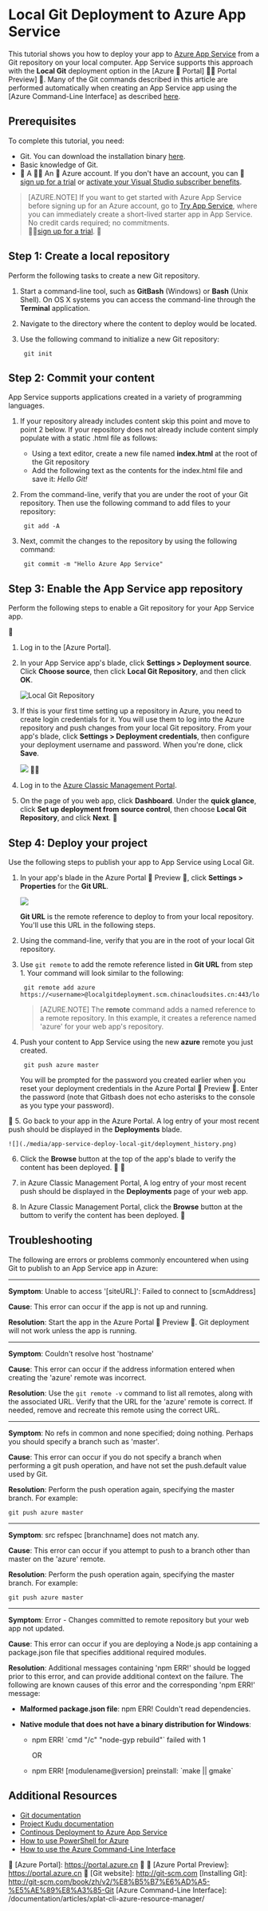 <properties
	pageTitle="Local Git Deployment to Azure App Service"
	description="Learn how to enable local Git deployment to Azure App Service."
	services="app-service"
	documentationCenter=""
	authors="dariagrigoriu"
	manager="wpickett"
	editor="mollybos"/>

<tags
	ms.service="app-service"
	ms.workload="na"
	ms.tgt_pltfrm="na"
	ms.devlang="na"
	ms.topic="article"
	ms.date="06/13/2016"
	wacn.date=""
	ms.author="dariagrigoriu"/>
    
# Local Git Deployment to Azure App Service

This tutorial shows you how to deploy your app to [Azure App Service] from a Git repository on your local computer. App Service supports this approach with the **Local Git** deployment option in the [Azure  Portal]  Portal Preview] .
Many of the Git commands described in this article are performed automatically when creating an App Service app using the [Azure Command-Line Interface] as described [here](/documentation/articles/app-service-web-get-started/).

## Prerequisites

To complete this tutorial, you need:

- Git. You can download the installation binary [here](http://www.git-scm.com/downloads).  
- Basic knowledge of Git.
-  A  An  Azure account. If you don't have an account, you can

[sign up for a trial](https://azure.microsoft.com/pricing/1rmb-trial) or 
[activate your Visual Studio subscriber benefits](https://azure.microsoft.com/pricing/member-offers/msdn-benefits-details).

>[AZURE.NOTE] If you want to get started with Azure App Service before signing up for an Azure account, go to [Try App Service](https://tryappservice.azure.com/), where you can immediately create a short-lived starter app in App Service. No credit cards required; no commitments.  


[sign up for a trial](/pricing/1rmb-trial).


## <a id="Step1"></a>Step 1: Create a local repository

Perform the following tasks to create a new Git repository.

1. Start a command-line tool, such as **GitBash** (Windows) or **Bash** (Unix Shell). On OS X systems you can access the command-line through the **Terminal** application.

2. Navigate to the directory where the content to deploy would be located.

3. Use the following command to initialize a new Git repository:

		git init

## <a id="Step2"></a>Step 2: Commit your content

App Service supports applications created in a variety of programming languages. 

1. If your repository already includes content skip this point and move to point 2 below. If your repository does not already include content simply populate with a static .html file as follows: 

    - Using a text editor, create a new file named **index.html** at the root of the Git repository
    - Add the following text as the contents for the index.html file and save it: *Hello Git!*
        
2. From the command-line, verify that you are under the root of your Git repository. Then use the following command to add files to your repository:

		git add -A 

4. Next, commit the changes to the repository by using the following command:

		git commit -m "Hello Azure App Service"

## <a id="Step3"></a>Step 3: Enable the App Service app repository

Perform the following steps to enable a Git repository for your App Service app.


1. Log in to the [Azure Portal].

2. In your App Service app's blade, click **Settings > Deployment source**. Click **Choose source**, then click **Local Git Repository**, and then click **OK**.  

	![Local Git Repository](./media/app-service-deploy-local-git/local_git_selection.png)

3. If this is your first time setting up a repository in Azure, you need to create login credentials for it. You will use them to log into the Azure repository and push changes from your local Git repository. From your app's blade, click **Settings > Deployment credentials**, then configure your deployment username and password. When you're done, click **Save**.

	![](./media/app-service-deploy-local-git/deployment_credentials.png)


1. Log in to the [Azure Classic Management Portal](https://management.windowsazure.cn/).

2. On the page of you web app, click **Dashboard**. Under the **quick glance**, click **Set up deployment from source control**, then choose **Local Git Repository**, and click **Next**.


## <a id="Step4"></a>Step 4: Deploy your project

Use the following steps to publish your app to App Service using Local Git.

1. In your app's blade in the Azure Portal  Preview , click **Settings > Properties** for the **Git URL**.

	![](./media/app-service-deploy-local-git/git_url.png)

	**Git URL** is the remote reference to deploy to from your local repository. You'll use this URL in the following steps.

2. Using the command-line, verify that you are in the root of your local Git repository.

3. Use `git remote` to add the remote reference listed in **Git URL** from step 1. Your command will look similar to the following:

		git remote add azure https://<username>@localgitdeployment.scm.chinacloudsites.cn:443/localgitdeployment.git         
    > [AZURE.NOTE] The **remote** command adds a named reference to a remote repository. In this example, it creates a reference named 'azure' for your web app's repository.

4. Push your content to App Service using the new **azure** remote you just created.

		git push azure master

	You will be prompted for the password you created earlier when you reset your deployment credentials in the Azure Portal  Preview . Enter the password (note that Gitbash does not echo asterisks to the console as you type your password).
       

5. Go back to your app in the Azure Portal. A log entry of your most recent push should be displayed in the **Deployments** blade. 

	![](./media/app-service-deploy-local-git/deployment_history.png)

6. Click the **Browse** button at the top of the app's blade to verify the content has been deployed. 


5. in Azure Classic Management Portal, A log entry of your most recent push should be displayed in the **Deployments** page of your web app.

6. In Azure Classic Management Portal, click the **Browse** button at the buttom to verify the content has been deployed. 

    
## <a id="Step5"></a>Troubleshooting

The following are errors or problems commonly encountered when using Git to publish to an App Service app in Azure:

****

**Symptom**: Unable to access '[siteURL]': Failed to connect to [scmAddress]

**Cause**: This error can occur if the app is not up and running.

**Resolution**: Start the app in the Azure Portal  Preview . Git deployment will not work unless the app is running.


****

**Symptom**: Couldn't resolve host 'hostname'

**Cause**: This error can occur if the address information entered when creating the 'azure' remote was incorrect.

**Resolution**: Use the `git remote -v` command to list all remotes, along with the associated URL. Verify that the URL for the 'azure' remote is correct. If needed, remove and recreate this remote using the correct URL.

****

**Symptom**: No refs in common and none specified; doing nothing. Perhaps you should specify a branch such as 'master'.

**Cause**: This error can occur if you do not specify a branch when performing a git push operation, and have not set the push.default value used by Git.

**Resolution**: Perform the push operation again, specifying the master branch. For example:

	git push azure master

****

**Symptom**: src refspec [branchname] does not match any.

**Cause**: This error can occur if you attempt to push to a branch other than master on the 'azure' remote.

**Resolution**: Perform the push operation again, specifying the master branch. For example:

	git push azure master

****

**Symptom**: Error - Changes committed to remote repository but your web app not updated.

**Cause**: This error can occur if you are deploying a Node.js app containing a package.json file that specifies additional required modules.

**Resolution**: Additional messages containing 'npm ERR!' should be logged prior to this error, and can provide additional context on the failure. The following are known causes of this error and the corresponding 'npm ERR!' message:

* **Malformed package.json file**: npm ERR! Couldn't read dependencies.

* **Native module that does not have a binary distribution for Windows**:

	* npm ERR! \`cmd "/c" "node-gyp rebuild"\` failed with 1

		OR

	* npm ERR! [modulename@version] preinstall: \`make || gmake\`


## Additional Resources

* [Git documentation](http://git-scm.com/documentation)
* [Project Kudu documentation](https://github.com/projectkudu/kudu/wiki)
* [Continous Deployment to Azure App Service](/documentation/articles/app-service-continuous-deployment/)
* [How to use PowerShell for Azure](/documentation/articles/powershell-install-configure/)
* [How to use the Azure Command-Line Interface](/documentation/articles/xplat-cli-install/)

[Azure App Service]: /documentation/articles/app-service-changes-existing-services/
[Azure Developer Center]: /develop/overview/

[Azure Portal]: https://portal.azure.cn


[Azure Portal Preview]: https://portal.azure.cn

[Git website]: http://git-scm.com
[Installing Git]: http://git-scm.com/book/zh/v2/%E8%B5%B7%E6%AD%A5-%E5%AE%89%E8%A3%85-Git
[Azure Command-Line Interface]: /documentation/articles/xplat-cli-azure-resource-manager/

[Using Git with CodePlex]: http://codeplex.codeplex.com/wikipage?title=Using%20Git%20with%20CodePlex&referringTitle=Source%20control%20clients&ProjectName=codeplex
[Quick Start - Mercurial]: http://mercurial.selenic.com/wiki/QuickStart
